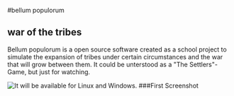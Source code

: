 #bellum populorum
## war of the tribes

Bellum populorum is a open source software created as a school project to simulate the expansion of tribes under certain circumstances and the war that will grow between them. It could be unterstood as a "The Settlers"-Game, but just for watching.

It will be available for Linux and Windows.
###First Screenshot
<img style="float:left" src="https://dl.dropboxusercontent.com/u/76923843/18092014.png">
